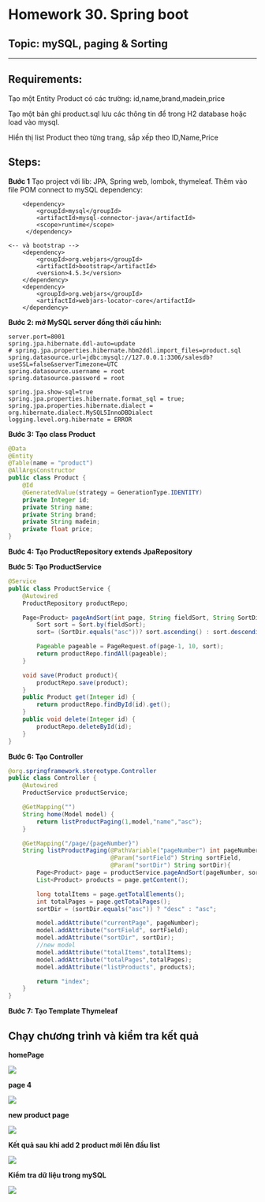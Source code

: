 Homework 30. Spring boot 
===
## Topic: mySQL, paging & Sorting 

---
## Requirements:
Tạo một Entity Product có các trường: id,name,brand,madein,price

Tạo một bản ghi product.sql lưu các thông tin để trong H2 database hoặc load vào mysql.

Hiển thị list Product theo từng trang, sắp xếp theo ID,Name,Price

## Steps:
**Bước 1** Tạo project với lib: JPA, Spring web, lombok, thymeleaf.
Thêm vào file POM connect to mySQL dependency:
```
    <dependency>
        <groupId>mysql</groupId>
        <artifactId>mysql-connector-java</artifactId>
        <scope>runtime</scope>
     </dependency>

<-- và bootstrap --> 
    <dependency>
        <groupId>org.webjars</groupId>
        <artifactId>bootstrap</artifactId>
        <version>4.5.3</version>
    </dependency>
    <dependency>
        <groupId>org.webjars</groupId>
        <artifactId>webjars-locator-core</artifactId>
    </dependency>
```
**Bước 2: mở MySQL server đồng thời cấu hình:**
```
server.port=8001
spring.jpa.hibernate.ddl-auto=update
# spring.jpa.properties.hibernate.hbm2ddl.import_files=product.sql
spring.datasource.url=jdbc:mysql://127.0.0.1:3306/salesdb?useSSL=false&serverTimezone=UTC
spring.datasource.username = root
spring.datasource.password = root

spring.jpa.show-sql=true
spring.jpa.properties.hibernate.format_sql = true;
spring.jpa.properties.hibernate.dialect = org.hibernate.dialect.MySQL5InnoDBDialect
logging.level.org.hibernate = ERROR

```
**Bước 3: Tạo class Product**
```java
@Data
@Entity
@Table(name = "product")
@AllArgsConstructor
public class Product {
    @Id
    @GeneratedValue(strategy = GenerationType.IDENTITY)
    private Integer id;
    private String name;
    private String brand;
    private String madein;
    private float price;
}
```
**Bước 4: Tạo ProductRepository extends JpaRepository**

**Bước 5: Tạo ProductService**
```java
@Service
public class ProductService {
    @Autowired
    ProductRepository productRepo;

    Page<Product> pageAndSort(int page, String fieldSort, String SortDir) {
        Sort sort = Sort.by(fieldSort);
        sort= (SortDir.equals("asc"))? sort.ascending() : sort.descending();

        Pageable pageable = PageRequest.of(page-1, 10, sort);
        return productRepo.findAll(pageable);
    }

    void save(Product product){
        productRepo.save(product);
    }
    public Product get(Integer id) {
        return productRepo.findById(id).get();
    }
    public void delete(Integer id) {
        productRepo.deleteById(id);
    }
}
```
**Bước 6: Tạo Controller**
```java
@org.springframework.stereotype.Controller
public class Controller {
    @Autowired
    ProductService productService;

    @GetMapping("")
    String home(Model model) {
        return listProductPaging(1,model,"name","asc");
    }

    @GetMapping("/page/{pageNumber}")
    String listProductPaging(@PathVariable("pageNumber") int pageNumber, Model model,
                             @Param("sortField") String sortField,
                             @Param("sortDir") String sortDir){
        Page<Product> page = productService.pageAndSort(pageNumber, sortField, sortDir);
        List<Product> products = page.getContent();

        long totalItems = page.getTotalElements();
        int totalPages = page.getTotalPages();
        sortDir = (sortDir.equals("asc")) ? "desc" : "asc";

        model.addAttribute("currentPage", pageNumber);
        model.addAttribute("sortField", sortField);
        model.addAttribute("sortDir", sortDir);
        //new model
        model.addAttribute("totalItems",totalItems);
        model.addAttribute("totalPages",totalPages);
        model.addAttribute("listProducts", products);

        return "index";
    }
}
```
**Bước 7: Tạo Template Thymeleaf**

## Chạy chương trình và kiểm tra kết quả
**homePage**

![](home.jpg)

**page 4**

![](page4.jpg)

**new product page**

![](addform.jpg)

**Kết quả sau khi add 2 product mới lên đầu list**

![](addpro.jpg)

**Kiểm tra dữ liệu trong mySQL**

![](mysql.jpg)

